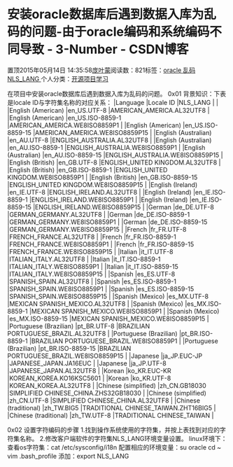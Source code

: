 
# 安装oracle数据库后遇到数据入库为乱码的问题-由于oracle编码和系统编码不同导致 - 3-Number - CSDN博客


置顶2015年05月14日 14:35:58[庞叶蒙](https://me.csdn.net/pangyemeng)阅读数：821标签：[oracle																](https://so.csdn.net/so/search/s.do?q=oracle&t=blog)[乱码																](https://so.csdn.net/so/search/s.do?q=乱码&t=blog)[NLS_LANG																](https://so.csdn.net/so/search/s.do?q=NLS_LANG&t=blog)[
							](https://so.csdn.net/so/search/s.do?q=乱码&t=blog)[
																					](https://so.csdn.net/so/search/s.do?q=oracle&t=blog)个人分类：[开源项目学习																](https://blog.csdn.net/pangyemeng/article/category/2560571)
[
																								](https://so.csdn.net/so/search/s.do?q=oracle&t=blog)


在项目中安装oracle数据库后遇到数据入库为乱码的问题。
0x01 背景知识：下表是locale ID与字符集名称的对应关系：
|Language
|Locale ID
|NLS_LANG
|
|
|English (American)
|en_US.UTF-8
|AMERICAN_AMERICA.AL32UTF8
|
|English (American)
|en_US.ISO-8859-1
|AMERICAN_AMERICA.WE8ISO8859P1
|
|English (American)
|en_US.ISO-8859-15
|AMERICAN_AMERICA.WE8ISO8859P15
|
|English (Australian)
|en_AU.UTF-8
|ENGLISH_AUSTRALIA.AL32UTF8
|
|English (Australian)
|en_AU.ISO-8859-1
|ENGLISH_AUSTRALIA.WE8ISO8859P1
|
|English (Australian)
|en_AU.ISO-8859-15
|ENGLISH_AUSTRALIA.WE8ISO8859P15
|
|English (British)
|en_GB.UTF-8
|ENGLISH_UNITED KINGDOM.AL32UTF8
|
|English (British)
|en_GB.ISO-8859-1
|ENGLISH_UNITED KINGDOM.WE8ISO8859P1
|
|English (British)
|en_GB.ISO-8859-15
|ENGLISH_UNITED KINGDOM.WE8ISO8859P15
|
|English (Ireland)
|en_IE.UTF-8
|ENGLISH_IRELAND.AL32UTF8
|
|English (Ireland)
|en_IE.ISO-8859-1
|ENGLISH_IRELAND.WE8ISO8859P1
|
|English (Ireland)
|en_IE.ISO-8859-15
|ENGLISH_IRELAND.WE8ISO8859P15
|
|German
|de_DE.UTF-8
|GERMAN_GERMANY.AL32UTF8
|
|German
|de_DE.ISO-8859-1
|GERMAN_GERMANY.WE8ISO8859P1
|
|German
|de_DE.ISO-8859-15
|GERMAN_GERMANY.WE8ISO8859P15
|
|French
|fr_FR.UTF-8
|FRENCH_FRANCE.AL32UTF8
|
|French
|fr_FR.ISO-8859-1
|FRENCH_FRANCE.WE8ISO8859P1
|
|French
|fr_FR.ISO-8859-15
|FRENCH_FRANCE.WE8ISO8859P15
|
|Italian
|it_IT.UTF-8
|ITALIAN_ITALY.AL32UTF8
|
|Italian
|it_IT.ISO-8859-1
|ITALIAN_ITALY.WE8ISO8859P1
|
|Italian
|it_IT.ISO-8859-15
|ITALIAN_ITALY.WE8ISO8859P15
|
|Spanish
|es_ES.UTF-8
|SPANISH_SPAIN.AL32UTF8
|
|Spanish
|es_ES.ISO-8859-1
|SPANISH_SPAIN.WE8ISO8859P1
|
|Spanish
|es_ES.ISO-8859-15
|SPANISH_SPAIN.WE8ISO8859P15
|
|Spanish (Mexico)
|es_MX.UTF-8
|MEXICAN SPANISH_MEXICO.AL32UTF8
|
|Spanish (Mexico)
|es_MX.ISO-8859-1
|MEXICAN SPANISH_MEXICO.WE8ISO8859P1
|
|Spanish (Mexico)
|es_MX.ISO-8859-15
|MEXICAN SPANISH_MEXICO.WE8ISO8859P15
|
|Portuguese (Brazilian)
|pt_BR.UTF-8
|BRAZILIAN PORTUGUESE_BRAZIL.AL32UTF8
|
|Portuguese (Brazilian)
|pt_BR.ISO-8859-1
|BRAZILIAN PORTUGUESE_BRAZIL.WE8ISO8859P1
|
|Portuguese (Brazilian)
|pt_BR.ISO-8859-15
|BRAZILIAN PORTUGUESE_BRAZIL.WE8ISO8859P15
|
|Japanese
|ja_JP.EUC-JP
|JAPANESE_JAPAN.JA16EUC
|
|Japanese
|ja_JP.UTF-8
|JAPANESE_JAPAN.AL32UTF8
|
|Korean
|ko_KR.EUC-KR
|KOREAN_KOREA.KO16KSC5601
|
|Korean
|ko_KR.UTF-8
|KOREAN_KOREA.AL32UTF8
|
|Chinese (simplified)
|zh_CN.GB18030
|SIMPLIFIED CHINESE_CHINA.ZHS32GB18030
|
|Chinese (simplified)
|zh_CN.UTF-8
|SIMPLIFIED CHINESE_CHINA.AL32UTF8
|
|Chinese (traditional)
|zh_TW.BIG5
|TRADITIONAL CHINESE_TAIWAN.ZHT16BIG5
|
|Chinese (traditional)
|zh_TW.UTF-8
|TRADITIONAL CHINESE_TAIWAN
|

0x02 设置字符编码的步骤
1.找到操作系统使用的字符集，并按上表找到对应的字符集名称。
2.修改客户端软件的字符集NLS_LANG环境变量设置。
linux环境下：
查看os字符集：cat /etc/sysconfig/i18n
配置相应的环境变量：su oracle
cd ~
vim .bash_profile
添加：export NLS_LANG




